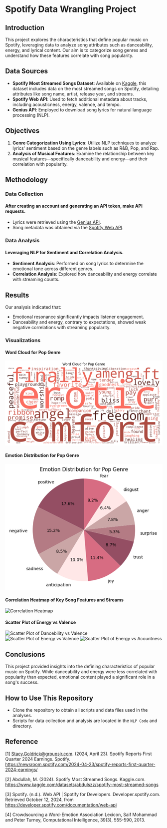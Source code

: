# Spotify Data Wrangling Project

## Introduction
This project explores the characteristics that define popular music on Spotify, leveraging data to analyze song attributes such as danceability, energy, and lyrical content. Our aim is to categorize song genres and understand how these features correlate with song popularity.

## Data Sources
- **Spotify Most Streamed Songs Dataset**: Available on [Kaggle](https://www.kaggle.com/datasets/abdulszz/spotify-most-streamed-songs), this dataset includes data on the most streamed songs on Spotify, detailing attributes like song name, artist, release year, and streams.
- **Spotify Web API**: Used to fetch additional metadata about tracks, including acousticness, energy, valence, and tempo.
- **Genius API**: Employed to download song lyrics for natural language processing (NLP).

## Objectives
1. **Genre Categorization Using Lyrics**: Utilize NLP techniques to analyze lyrics' sentiment based on the genre labels such as R&B, Pop, and Rap.
2. **Analysis of Musical Features**: Examine the relationship between key musical features—specifically danceability and energy—and their correlation with popularity.

## Methodology
### Data Collection
#### After creating an account and generating an API token, make API requests.
- Lyrics were retrieved using the [Genius API](https://genius.com/api-clients).
- Song metadata was obtained via the [Spotify Web API](https://developer.spotify.com/documentation/web-api).

### Data Analysis
#### Leveraging NLP for Sentiment and Correlation Analysis. 
- **Sentiment Analysis**: Performed on song lyrics to determine the emotional tone across different genres.
- **Correlation Analysis**: Explored how danceability and energy correlate with streaming counts.

## Results
Our analysis indicated that:
- Emotional resonance significantly impacts listener engagement.
- Danceability and energy, contrary to expectations, showed weak negative correlations with streaming popularity.

### Visualizations
#### Word Cloud for Pop Genre
![Word Cloud for Pop Genre](wordclouds/Pop_wordcloud.png)

#### Emotion Distribution for Pop Genre
![Emotion Distribution for Pop Genre](piecharts/Pop_pie_chart.png)

#### Correlation Heatmap of Key Song Features and Streams
![Correlation Heatmap ](Correlation_Heatmap/Heatmap.png)

#### Scatter Plot of Energy vs Valence
![Scatter Plot of Dancebility vs Valence](Scatter_Plot/Dancebility_Valence.png)
![Scatter Plot of Energy vs Valence](Scatter_Plot/Energy_Valence.png)
![Scatter Plot of Energy vs Acountness](Scatter_Plot/Energy_accountness.png)

## Conclusions
This project provided insights into the defining characteristics of popular music on Spotify. While danceability and energy were less correlated with popularity than expected, emotional content played a significant role in a song's success.

## How to Use This Repository
- Clone the repository to obtain all scripts and data files used in the analyses.
- Scripts for data collection and analysis are located in the `NLP Code` and ` `directory.

## Reference
[1] Stacy.Goldrick@groupsjr.com. (2024, April 23). Spotify Reports First Quarter 2024 Earnings. Spotify.     
https://newsroom.spotify.com/2024-04-23/spotify-reports-first-quarter-2024-earnings/

[2] Abdullah, M. (2024). Spotify Most Streamed Songs. Kaggle.com.     
https://www.kaggle.com/datasets/abdulszz/spotify-most-streamed-songs

[3] Spotify. (n.d.). Web API | Spotify for Developers. Developer.spotify.com. Retrieved October 12, 2024, from     
https://developer.spotify.com/documentation/web-api

[4] Crowdsourcing a Word-Emotion Association Lexicon, Saif Mohammad and Peter Turney, Computational Intelligence, 39(3), 555-590, 2013.


